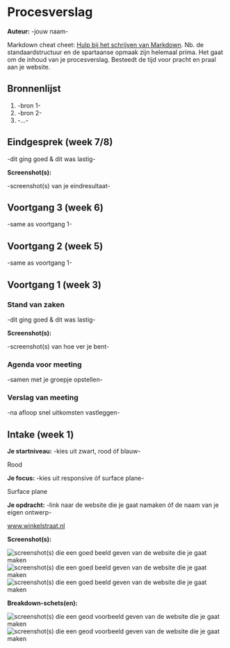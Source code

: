 # Procesverslag
**Auteur:** -jouw naam-

Markdown cheat cheet: [Hulp bij het schrijven van Markdown](https://github.com/adam-p/markdown-here/wiki/Markdown-Cheatsheet). Nb. de standaardstructuur en de spartaanse opmaak zijn helemaal prima. Het gaat om de inhoud van je procesverslag. Besteedt de tijd voor pracht en praal aan je website.



## Bronnenlijst
1. -bron 1-
2. -bron 2-
3. -...-



## Eindgesprek (week 7/8)

-dit ging goed & dit was lastig-

**Screenshot(s):**

-screenshot(s) van je eindresultaat-



## Voortgang 3 (week 6)

-same as voortgang 1-



## Voortgang 2 (week 5)

-same as voortgang 1-



## Voortgang 1 (week 3)

### Stand van zaken

-dit ging goed & dit was lastig-

**Screenshot(s):**

-screenshot(s) van hoe ver je bent-

### Agenda voor meeting

-samen met je groepje opstellen-

### Verslag van meeting

-na afloop snel uitkomsten vastleggen-



## Intake (week 1)

**Je startniveau:** -kies uit zwart, rood óf blauw-

Rood

**Je focus:** -kies uit responsive óf surface plane-

Surface plane

**Je opdracht:** -link naar de website die je gaat namaken óf de naam van je eigen ontwerp-

www.winkelstraat.nl

**Screenshot(s):**

![screenshot(s) die een goed beeld geven van de website die je gaat maken](images/screenshot1.jpg)
![screenshot(s) die een goed beeld geven van de website die je gaat maken](images/screenshot2.jpg)
![screenshot(s) die een goed beeld geven van de website die je gaat maken](images/screenshot2.jpg)

**Breakdown-schets(en):**

![screenshot(s) die een geod voorbeeld geven van de website die je gaat maken](images/breakdownschets.png)
![screenshot(s) die een geod voorbeeld geven van de website die je gaat maken](images/breakdownschets1.png)
